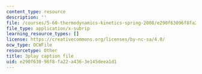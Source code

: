 ```yaml
---
content_type: resource
description: ''
file: /courses/5-60-thermodynamics-kinetics-spring-2008/e290f63096f8fa22a4363e145deea1d1_2QdI6_gEyx4.srt
file_type: application/x-subrip
learning_resource_types: []
license: https://creativecommons.org/licenses/by-nc-sa/4.0/
ocw_type: OCWFile
resourcetype: Other
title: 3play caption file
uid: e290f630-96f8-fa22-a436-3e145deea1d1
---
```

